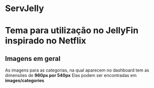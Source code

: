 # ServJelly

# Tema para utilização no JellyFin inspirado no Netflix

## Imagens em geral

As imagens para as categorias, na qual aparecem no dashboard tem as dimensões de **960px por 540px**
Elas podem ser encontradas em **images/categories**